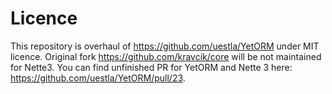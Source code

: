 # Licence

This repository is overhaul of https://github.com/uestla/YetORM under MIT licence. Original fork https://github.com/kravcik/core will be not maintained for Nette3. You can find unfinished PR for YetORM and Nette 3 here: https://github.com/uestla/YetORM/pull/23.